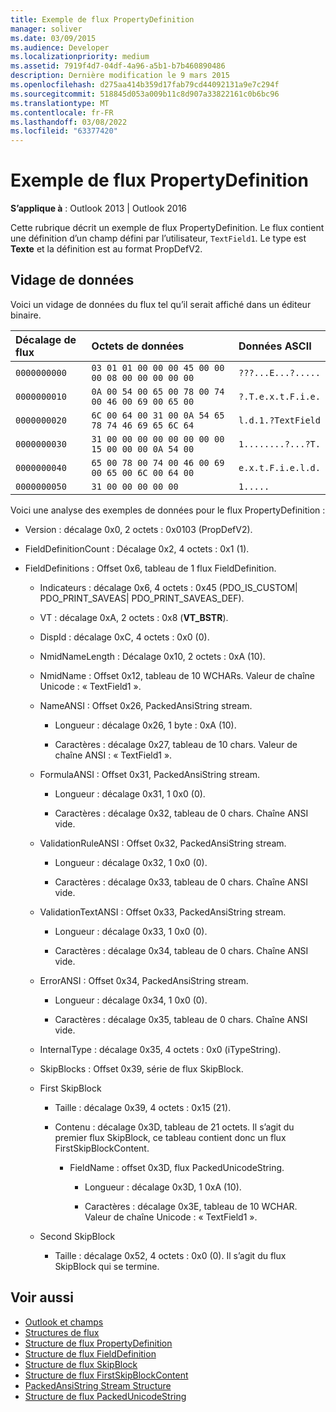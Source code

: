 ```yaml
---
title: Exemple de flux PropertyDefinition
manager: soliver
ms.date: 03/09/2015
ms.audience: Developer
ms.localizationpriority: medium
ms.assetid: 7919f4d7-04df-4a96-a5b1-b7b460890486
description: Dernière modification le 9 mars 2015
ms.openlocfilehash: d275aa414b359d17fab79cd44092131a9e7c294f
ms.sourcegitcommit: 518845d053a009b11c8d907a33822161c0b6bc96
ms.translationtype: MT
ms.contentlocale: fr-FR
ms.lasthandoff: 03/08/2022
ms.locfileid: "63377420"
---
```

# <a name="propertydefinition-stream-sample"></a>Exemple de flux PropertyDefinition

**S’applique à** : Outlook 2013 | Outlook 2016
  
Cette rubrique décrit un exemple de flux PropertyDefinition. Le flux contient une définition d’un champ défini par l’utilisateur, `TextField1`. Le type est **Texte** et la définition est au format PropDefV2.
  
## <a name="data-dump"></a>Vidage de données

Voici un vidage de données du flux tel qu’il serait affiché dans un éditeur binaire.
  
|Décalage de flux|Octets de données|Données ASCII|
|:-----|:-----|:-----|
| `0000000000` <br/> | `03 01 01 00 00 00 45 00 00 00 08 00 00 00 00 00` <br/> | `???...E...?.....` <br/> |
| `0000000010` <br/> | `0A 00 54 00 65 00 78 00 74 00 46 00 69 00 65 00` <br/> | `?.T.e.x.t.F.i.e.` <br/> |
| `0000000020` <br/> | `6C 00 64 00 31 00 0A 54 65 78 74 46 69 65 6C 64` <br/> | `l.d.1.?TextField` <br/> |
| `0000000030` <br/> | `31 00 00 00 00 00 00 00 00 15 00 00 00 0A 54 00` <br/> | `1........?...?T.` <br/> |
| `0000000040` <br/> | `65 00 78 00 74 00 46 00 69 00 65 00 6C 00 64 00` <br/> | `e.x.t.F.i.e.l.d.` <br/> |
| `0000000050` <br/> | `31 00 00 00 00 00` <br/> | `1.....` <br/> |

Voici une analyse des exemples de données pour le flux PropertyDefinition :
  
- Version : décalage 0x0, 2 octets : 0x0103 (PropDefV2).

- FieldDefinitionCount : Décalage 0x2, 4 octets : 0x1 (1).

- FieldDefinitions : Offset 0x6, tableau de 1 flux FieldDefinition.

  - Indicateurs : décalage 0x6, 4 octets : 0x45 (PDO_IS_CUSTOM| PDO_PRINT_SAVEAS| PDO_PRINT_SAVEAS_DEF).

  - VT : décalage 0xA, 2 octets : 0x8 (**VT_BSTR**).

  - DispId : décalage 0xC, 4 octets : 0x0 (0).

  - NmidNameLength : Décalage 0x10, 2 octets : 0xA (10).

  - NmidName : Offset 0x12, tableau de 10 WCHARs. Valeur de chaîne Unicode : « TextField1 ».

  - NameANSI : Offset 0x26, PackedAnsiString stream.

    - Longueur : décalage 0x26, 1 byte : 0xA (10).

    - Caractères : décalage 0x27, tableau de 10 chars. Valeur de chaîne ANSI : « TextField1 ».

  - FormulaANSI : Offset 0x31, PackedAnsiString stream.

    - Longueur : décalage 0x31, 1 0x0 (0).

    - Caractères : décalage 0x32, tableau de 0 chars. Chaîne ANSI vide.

  - ValidationRuleANSI : Offset 0x32, PackedAnsiString stream.

    - Longueur : décalage 0x32, 1 0x0 (0).

    - Caractères : décalage 0x33, tableau de 0 chars. Chaîne ANSI vide.

  - ValidationTextANSI : Offset 0x33, PackedAnsiString stream.

    - Longueur : décalage 0x33, 1 0x0 (0).

    - Caractères : décalage 0x34, tableau de 0 chars. Chaîne ANSI vide.

  - ErrorANSI : Offset 0x34, PackedAnsiString stream.

    - Longueur : décalage 0x34, 1 0x0 (0).

    - Caractères : décalage 0x35, tableau de 0 chars. Chaîne ANSI vide.

  - InternalType : décalage 0x35, 4 octets : 0x0 (iTypeString).

  - SkipBlocks : Offset 0x39, série de flux SkipBlock.

  - First SkipBlock

    - Taille : décalage 0x39, 4 octets : 0x15 (21).

    - Contenu : décalage 0x3D, tableau de 21 octets. Il s’agit du premier flux SkipBlock, ce tableau contient donc un flux FirstSkipBlockContent.

      - FieldName : offset 0x3D, flux PackedUnicodeString.

        - Longueur : décalage 0x3D, 1 0xA (10).

        - Caractères : décalage 0x3E, tableau de 10 WCHAR. Valeur de chaîne Unicode : « TextField1 ».

  - Second SkipBlock

    - Taille : décalage 0x52, 4 octets : 0x0 (0). Il s’agit du flux SkipBlock qui se termine.

## <a name="see-also"></a>Voir aussi

- [Outlook et champs](outlook-items-and-fields.md)
- [Structures de flux](stream-structures.md)
- [Structure de flux PropertyDefinition](propertydefinition-stream-structure.md)
- [Structure de flux FieldDefinition](fielddefinition-stream-structure.md)
- [Structure de flux SkipBlock](skipblock-stream-structure.md)
- [Structure de flux FirstSkipBlockContent](firstskipblockcontent-stream-structure.md)
- [PackedAnsiString Stream Structure](packedansistring-stream-structure.md)
- [Structure de flux PackedUnicodeString](packedunicodestring-stream-structure.md)
